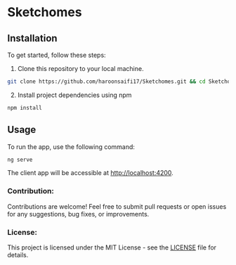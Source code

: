 # Sketchomes

## Installation

To get started, follow these steps:

1. Clone this repository to your local machine.

```bash
git clone https://github.com/haroonsaifi17/Sketchomes.git && cd Sketchomes
```

2. Install project dependencies using npm

```bash
npm install
```

## Usage

To run the app, use the following command:

```bash
ng serve
```

The client app will be accessible at [http://localhost:4200](http://localhost:4200).

### Contribution:

Contributions are welcome! Feel free to submit pull requests or open issues for any suggestions, bug fixes, or improvements.

### License:

This project is licensed under the MIT License - see the [LICENSE](LICENSE) file for details.

